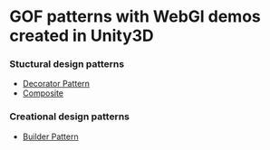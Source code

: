 # GOF patterns with WebGl demos created in Unity3D

### Stuctural design patterns
- [Decorator Pattern](https://artem-karaman.github.io/GRASPandGOF/Decorator/)
- [Composite](https://artem-karaman.github.io/GRASPandGOF/Composite/)

### Creational design patterns
- [Builder Pattern](https://artem-karaman.github.io/GRASPandGOF/Builder/)
